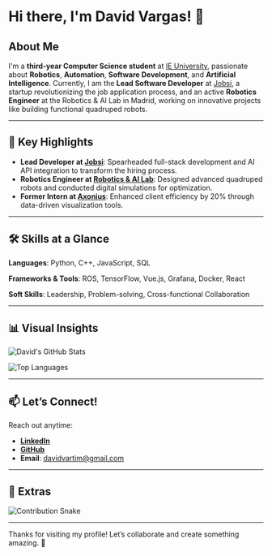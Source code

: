 # Hi there, I'm David Vargas! 👋

## About Me

I'm a **third-year Computer Science student** at [IE University](https://www.ie.edu/), passionate about **Robotics**, **Automation**, **Software Development**, and **Artificial Intelligence**. Currently, I am the **Lead Software Developer** at [Jobsi](https://github.com/JobsiSoftwares), a startup revolutionizing the job application process, and an active **Robotics Engineer** at the Robotics & AI Lab in Madrid, working on innovative projects like building functional quadruped robots.

---

## 🚀 Key Highlights

- **Lead Developer at [Jobsi](https://github.com/JobsiSoftwares)**: Spearheaded full-stack development and AI API integration to transform the hiring process.
- **Robotics Engineer at [Robotics & AI Lab](https://github.com/botzo-team)**: Designed advanced quadruped robots and conducted digital simulations for optimization.
- **Former Intern at [Axonius](https://axonius.com)**: Enhanced client efficiency by 20% through data-driven visualization tools.

---

## 🛠 Skills at a Glance

**Languages**: Python, C++, JavaScript, SQL

**Frameworks & Tools**: ROS, TensorFlow, Vue.js, Grafana, Docker, React

**Soft Skills**: Leadership, Problem-solving, Cross-functional Collaboration

---

## 📊 Visual Insights

![David's GitHub Stats](https://github-readme-stats.vercel.app/api?username=DavidVart&show_icons=true&theme=tokyonight&hide_border=true)

![Top Languages](https://github-readme-stats.vercel.app/api/top-langs/?username=DavidVart&layout=compact&theme=tokyonight&hide_border=true)

---

## 📫 Let’s Connect!

Reach out anytime:

- **[LinkedIn](https://www.linkedin.com/in/david-vargas-timon/)**
- **[GitHub](https://github.com/DavidVart)**
- **Email**: davidvartim@gmail.com

---

## 🌟 Extras

![Contribution Snake](https://github.com/DavidVart/DavidVart/blob/output/github-contribution-grid-snake.svg)

---

Thanks for visiting my profile! Let’s collaborate and create something amazing. 🚀

